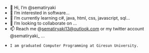 - 👋 Hi, I’m @sematiryaki
- 👀 I’m interested in software...
- 🌱 I’m currently learning c#, java, html, css, javascript, sql...
- 💞️ I’m looking to collaborate on ...
- 📫 Reach me @sematiryaki13@outlook.com or my twitter account @sematiryaki_ ...
-     I am graduated Computer Programming at Giresun University.
<!---
sematiryaki/sematiryaki is a ✨ special ✨ repository because its `README.md` (this file) appears on your GitHub profile.
You can click the Preview link to take a look at your changes.
--->
